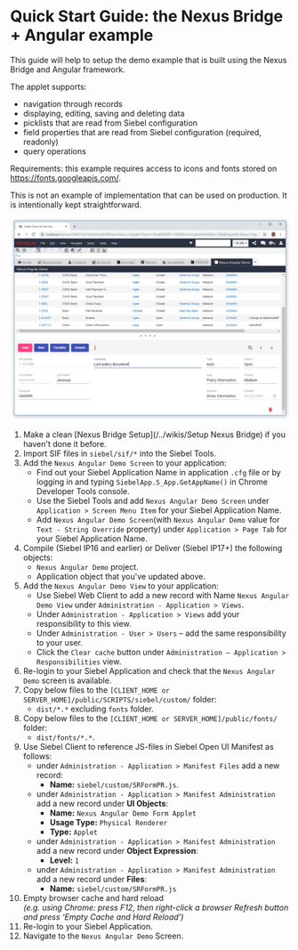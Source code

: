 # Quick Start Guide: the Nexus Bridge + Angular example

This guide will help to setup the demo example that is built using the Nexus Bridge and Angular framework.

The applet supports:
- navigation through records
- displaying, editing, saving and deleting data
- picklists that are read from Siebel configuration
- field properties that are read from Siebel configuration (required, readonly)
- query operations

Requirements: this example requires access to icons and fonts stored on https://fonts.googleapis.com/.

This is not an example of implementation that can be used on production. It is intentionally kept straightforward.

![result](images/form-demo.png)

1. Make a clean [Nexus Bridge Setup](/../wikis/Setup Nexus Bridge) if you haven't done it before.
1. Import SIF files in `siebel/sif/*` into the Siebel Tools.
1. Add the `Nexus Angular Demo Screen` to your application:
      * Find out your Siebel Application Name in application `.cfg` file or by logging in and typing `SiebelApp.S_App.GetAppName()` in Chrome Developer Tools console.
      * Use the Siebel Tools and add `Nexus Angular Demo Screen` under `Application > Screen Menu Item` for your Siebel Application Name.
      * Add `Nexus Angular Demo Screen`(with `Nexus Angular Demo` value for `Text - String Override` property) under `Application > Page Tab` for your Siebel Application Name.
1. Compile (Siebel IP16 and earlier) or Deliver (Siebel IP17+) the following objects: 
    * `Nexus Angular Demo` project.
    * Application object that you've updated above.
1. Add the `Nexus Angular Demo View` to your application:
      * Use Siebel Web Client to add a new record with Name `Nexus Angular Demo View` under `Administration - Application > Views`.
      * Under `Administration - Application > Views` add your responsibility to this view.
      * Under `Administration - User > Users` – add the same responsibility to your user.
      * Click the `Clear cache` button under `Administration – Application > Responsibilities` view.
1. Re-login to your Siebel Application and check that the `Nexus Angular Demo` screen is available.
1. Copy below files to the `[CLIENT_HOME or SERVER_HOME]/public/SCRIPTS/siebel/custom/` folder:
    * `dist/*.*` excluding `fonts` folder.
1. Copy below files to the `[CLIENT_HOME or SERVER_HOME]/public/fonts/` folder:
    * `dist/fonts/*.*`.
1. Use Siebel Client to reference JS-files in Siebel Open UI Manifest as follows:
	  * under `Administration - Application > Manifest Files` add a new record: 
        * **Name:** `siebel/custom/SRFormPR.js`.
	  * under `Administration - Application > Manifest Administration` add a new record under **UI Objects**: 
        * **Name:** `Nexus Angular Demo Form Applet`
        * **Usage Type:** `Physical Renderer`
        * **Type:** `Applet`
	  * under `Administration - Application > Manifest Administration` add a new record under **Object Expression**: 
        * **Level:** `1`
	  * under `Administration - Application > Manifest Administration` add a new record under **Files**: 
        * **Name:** `siebel/custom/SRFormPR.js`
1. Empty browser cache and hard reload
   <br>*(e.g. using Chrome: press F12, then right-click a browser Refresh button and press ‘Empty Cache and Hard Reload’)*
1. Re-login to your Siebel Application.
1. Navigate to the `Nexus Angular Demo` Screen.
